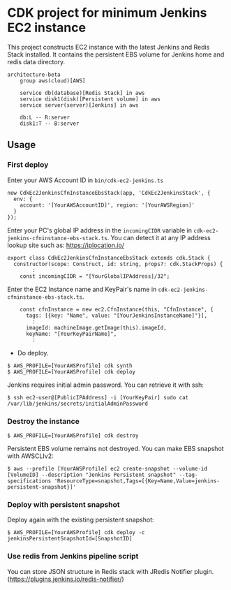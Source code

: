 # CDK project for minimum Jenkins EC2 instance

This project constructs EC2 instance with the latest Jenkins and Redis Stack installed.
It contains the persistent EBS volume for Jenkins home and redis data directory.

```mermaid
architecture-beta
    group aws(cloud)[AWS]

    service db(database)[Redis Stack] in aws
    service disk1(disk)[Persistent volume] in aws
    service server(server)[Jenkins] in aws

    db:L -- R:server
    disk1:T -- B:server
```

## Usage

### First deploy

Enter your AWS Account ID in `bin/cdk-ec2-jenkins.ts`

```
new CdkEc2JenkinsCfnInstanceEbsStack(app, 'CdkEc2JenkinsStack', {
  env: {
    account: '[YourAWSAccountID]', region: '[YourAWSRegion]'
  }
});
```

Enter your PC's global IP address in the `incomingCIDR` variable in `cdk-ec2-jenkins-cfninstance-ebs-stack.ts`.
You can detect it at any IP address lookup site such as: https://iplocation.io/

```
export class CdkEc2JenkinsCfnInstanceEbsStack extends cdk.Stack {
  constructor(scope: Construct, id: string, props?: cdk.StackProps) {
        :
    const incomingCIDR = "[YourGlobalIPAddress]/32";

```

Enter the EC2 Instance name and KeyPair's name in `cdk-ec2-jenkins-cfninstance-ebs-stack.ts`.

```
    const cfnInstance = new ec2.CfnInstance(this, "CfnInstance", {
      tags: [{key: "Name", value: "[YourJenkinsInstanceName]"}],
        :
      imageId: machineImage.getImage(this).imageId,
      keyName: "[YourKeyPairName]",
        :
```

- Do deploy.

```
$ AWS_PROFILE=[YourAWSProfile] cdk synth
$ AWS_PROFILE=[YourAWSProfile] cdk deploy
```

Jenkins requires initial admin password. You can retrieve it with ssh:

```
$ ssh ec2-user@[PublicIPAddress] -i [YourKeyPair] sudo cat /var/lib/jenkins/secrets/initialAdminPassword
```

### Destroy the instance

```
$ AWS_PROFILE=[YourAWSProfile] cdk destroy
```

Persistent EBS volume remains not destroyed. You can make EBS snapshot with AWSCLIv2:

```
$ aws --profile [YourAWSProfile] ec2 create-snapshot --volume-id [VolumeID] --description "Jenkins Persistent snapshot" --tag-specifications 'ResourceType=snapshot,Tags=[{Key=Name,Value=jenkins-persistent-snapshot}]'
```

### Deploy with persistent snapshot

Deploy again with the existing persistent snapshot:

```
$ AWS_PROFILE=[YourAWSProfile] cdk deploy -c jenkinsPersistentSnapshotId=[SnapshotID]
```

### Use redis from Jenkins pipeline script

You can store JSON structure in Redis stack with JRedis Notifier plugin. (https://plugins.jenkins.io/redis-notifier/)
